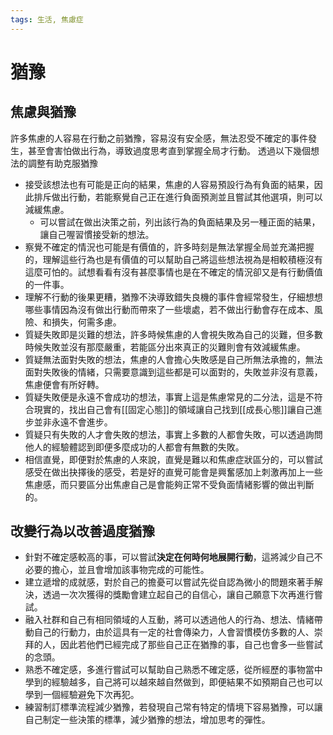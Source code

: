 ```yaml
---
tags: 生活, 焦慮症 
---
```

# 猶豫
## 焦慮與猶豫
許多焦慮的人容易在行動之前猶豫，容易沒有安全感，無法忍受不確定的事件發生，甚至會害怕做出行為，導致過度思考直到掌握全局才行動。
透過以下幾個想法的調整有助克服猶豫
- 接受該想法也有可能是正向的結果，焦慮的人容易預設行為有負面的結果，因此排斥做出行動，若能察覺自己正在進行負面預測並且嘗試其他選項，則可以減緩焦慮。
	- 可以嘗試在做出決策之前，列出該行為的負面結果及另一種正面的結果，讓自己喔習慣接受新的想法。
- 察覺不確定的情況也可能是有價值的，許多時刻是無法掌握全局並充滿把握的，理解這些行為也是有價值的可以幫助自己將這些想法視為是相較積極沒有這麼可怕的。試想看看有沒有甚麼事情也是在不確定的情況卻又是有行動價值的一件事。
- 理解不行動的後果更糟，猶豫不決導致錯失良機的事件會經常發生，仔細想想哪些事情因為沒有做出行動而帶來了一些壞處，若不做出行動會存在成本、風險、和損失，何需多慮。
- 質疑失敗即是災難的想法，許多時候焦慮的人會視失敗為自己的災難，但多數時候失敗並沒有那麼嚴重，若能區分出來真正的災難則會有效減緩焦慮。
- 質疑無法面對失敗的想法，焦慮的人會擔心失敗感是自己所無法承擔的，無法面對失敗後的情緒，只需要意識到這些都是可以面對的，失敗並非沒有意義，焦慮便會有所好轉。
- 質疑失敗便是永遠不會成功的想法，事實上這是焦慮常見的二分法，這是不符合現實的，找出自己會有[[固定心態]]的領域讓自己找到[[成長心態]]讓自己進步並非永遠不會進步。
- 質疑只有失敗的人才會失敗的想法，事實上多數的人都會失敗，可以透過詢問他人的經驗體認到即便多麼成功的人都會有無數的失敗。
- 相信直覺，即便對於焦慮的人來說，直覺是難以和焦慮症狀區分的，可以嘗試感受在做出抉擇後的感受，若是好的直覺可能會是興奮感加上刺激再加上一些焦慮感，而只要區分出焦慮自己是會能夠正常不受負面情緒影響的做出判斷的。
## 改變行為以改善過度猶豫
- 針對不確定感較高的事，可以嘗試**決定在何時何地展開行動**，這將減少自己不必要的擔心，並且會增加該事物完成的可能性。
- 建立遞增的成就感，對於自己的擔憂可以嘗試先從自認為微小的問題來著手解決，透過一次次獲得的獎勵會建立起自己的自信心，讓自己願意下次再進行嘗試。
- 融入社群和自己有相同領域的人互動，將可以透過他人的行為、想法、情緒帶動自己的行動力，由於這具有一定的社會傳染力，人會習慣模仿多數的人、崇拜的人，因此若他們已經完成了那些自己正在猶豫的事，自己也會多一些嘗試的念頭。
- 熟悉不確定感，多進行嘗試可以幫助自己熟悉不確定感，從所經歷的事物當中學到的經驗越多，自己將可以越來越自然做到，即便結果不如預期自己也可以學到一個經驗避免下次再犯。
- 練習制訂標準流程減少猶豫，若發現自己常有特定的情境下容易猶豫，可以讓自己制定一些決策的標準，減少猶豫的想法，增加思考的彈性。

